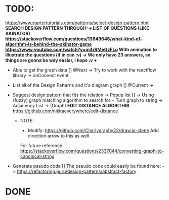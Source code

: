 # TODO: 
https://www.startertutorials.com/patterns/select-design-pattern.html
**SEARCH DESIGN PATTERN THROUGH:
    + LIST OF QUESTIONS (LIKE AKINATOR)  
        https://stackoverflow.com/questions/13649646/what-kind-of-algorithm-is-behind-the-akinator-game
        https://www.youtube.com/watch?v=m4rRMeGzFLg
        With animation to illustrate the questions (if in can :v) 
        -> We only have 23 answers, so things are gonna be way easier, i hope :v
    +**

+ Able to get the graph data [] @Next
    -> Try to work with the reactflow library 
        -> onConnect event 

+ List all of the Design Patterns and it's diagram graph [] @Current
    -> 

+ Suggest design pattern that fits the relation -> Popup list []
    -> Using (fuzzy) graph matching algorithm to search for
        + Turn graph to string 
            -> Adjacency List 
        -> (Graph) **EDIT DISTANCE ALGORITHM** 
            https://github.com/nikitaeverywhere/edit-distance

    + NOTE: 
        + Modify: https://github.com/Charlygraphy23/draw.io-clone
        Add direction arrow to this as well 

        For future reference: https://stackoverflow.com/questions/2337044/converting-graph-to-canonical-string

+ Generate pseudo code []
    The pseudo code could easily be found here: 
        -> https://refactoring.guru/design-patterns/abstract-factory

# DONE
